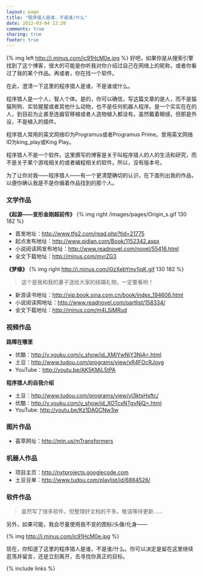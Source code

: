 ```yaml
---
layout: page
title: "程序猎人是谁，不是谁/什么"
date: 2012-03-04 13:20
comments: true
sharing: true
footer: true
---
```

{% img left http://i.minus.com/ic91HcM0e.jpg %}
好吧，如果你是从搜索引擎找到了这个博客，很大的可能是你听我对你介绍过自己在网络上的昵称，或者你看过了我的某个作品。再或者，你在找一个软件。

在此，澄清一下这里的程序猎人是谁，不是谁或什么。

程序猎人是一个人，智人个体。是的，你可以确信，写这篇文章的是人，而不是猫猫狗狗、实验猩猩或者其他什么动物，也不是任何机器人程序。是一个实实在在的人，到目前为止甚至连器官移植或者人造物植入都没有。虽然戴着眼镜，但那是外设，不是植入的插件。

程序猎人常用的英文网络ID为Programus或者Programus Prime。曾用英文网络ID为king_play或King Play。

程序猎人不是一个软件。这里撰写的博客是关于叫程序猎人的人的生活和研究，而不是关于某个游戏相关的或者编程相关的软件。所以，没有版本号。

为了让你对我——程序猎人——有一个更清楚确切的认识，在下面列出我的作品，以便你确认我是不是你循着作品找到的那个人。

### 文学作品 ###

**《起源——变形金刚超前传》**
{% img right /images/pages/Origin_s.gif 130 182 %}

* 首发地址：<http://www.tfg2.com/read.php?tid=21775>
* 起点发布地址：<http://www.qidian.com/Book/1152342.aspx>
* 小说阅读网发布地址：<http://www.readnovel.com/novel/55416.html>
* 全文下载地址：<http://minus.com/mvrZG3>

**《梦缘》**
{% img right http://i.minus.com/i0zXebYmv1iqK.gif 130 182 %}

> 这个是我和我的妻子送给大家的结婚礼物，一定要看哟！

* 新浪读书地址：<http://vip.book.sina.com.cn/book/index_194606.html>
* 小说阅读网地址：<http://www.readnovel.com/partlist/158334/>
* 全文下载地址：<http://minus.com/m4LSjMRud>

### 视频作品 ###

**路障在哪里**

* 优酷：<http://v.youku.com/v_show/id_XMjYwNjY3NjA=.html>
* 土豆：<http://www.tudou.com/programs/view/xR4FOcRJovg>
* YouTube：<http://youtu.be/AK5KMiL5tPA>

**程序猎人的自我介绍**

* 土豆：<http://www.tudou.com/programs/view/yI3ktsHsftc/>
* 优酷：<http://v.youku.com/v_show/id_XOTcxNTgyNjQ=.html>
* YouTube: <http://youtu.be/Kz1DAGCNw3w>

### 图片作品 ###

* 荟萃网址：<http://min.us/mTransformers>

### 机器人作品 ###

* 项目主页：<http://nxtprojects.googlecode.com>
* 土豆豆单：<http://www.tudou.com/playlist/id/6884526/>

### 软件作品 ###

> 虽然写了很多软件，但整理好文档的不多。敬请等待更新……


另外，如果可能，我会尽量使用我不变的图标/头像/化身——

{% img http://i.minus.com/ic91HcM0e.jpg %}

现在，你知道了这里的程序猎人是谁，不是谁/什么。你可以决定是留在这里继续逛荡并留言，还是立刻离开，去寻找你真正的目标。

{% include links %}